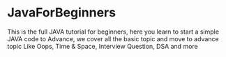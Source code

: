 # JavaForBeginners
This is the full JAVA tutorial for beginners, here you learn to start a simple JAVA code to Advance, we cover all the basic topic and move to advance topic Like Oops, Time &amp; Space, Interview Question, DSA and more
